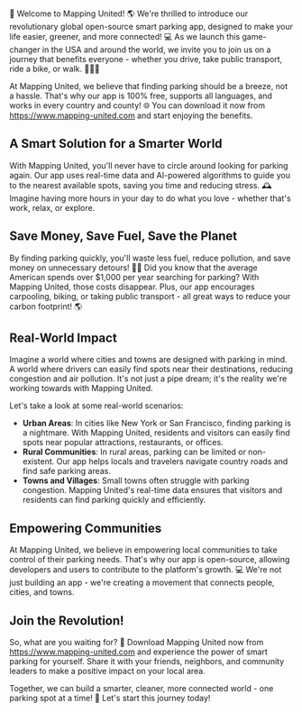 🚀 Welcome to Mapping United! 🌎 We're thrilled to introduce our revolutionary global open-source smart parking app, designed to make your life easier, greener, and more connected! 💻 As we launch this game-changer in the USA and around the world, we invite you to join us on a journey that benefits everyone - whether you drive, take public transport, ride a bike, or walk. 🚶‍♀️🚌

At Mapping United, we believe that finding parking should be a breeze, not a hassle. That's why our app is 100% free, supports all languages, and works in every country and county! 🌐 You can download it now from https://www.mapping-united.com and start enjoying the benefits.

**A Smart Solution for a Smarter World**
------------------------------------

With Mapping United, you'll never have to circle around looking for parking again. Our app uses real-time data and AI-powered algorithms to guide you to the nearest available spots, saving you time and reducing stress. 🕰️ Imagine having more hours in your day to do what you love - whether that's work, relax, or explore.

**Save Money, Save Fuel, Save the Planet**
-----------------------------------------

By finding parking quickly, you'll waste less fuel, reduce pollution, and save money on unnecessary detours! 🚗🌟 Did you know that the average American spends over $1,000 per year searching for parking? With Mapping United, those costs disappear. Plus, our app encourages carpooling, biking, or taking public transport - all great ways to reduce your carbon footprint! 🌎

**Real-World Impact**
-------------------

Imagine a world where cities and towns are designed with parking in mind. A world where drivers can easily find spots near their destinations, reducing congestion and air pollution. It's not just a pipe dream; it's the reality we're working towards with Mapping United.

Let's take a look at some real-world scenarios:

* **Urban Areas**: In cities like New York or San Francisco, finding parking is a nightmare. With Mapping United, residents and visitors can easily find spots near popular attractions, restaurants, or offices.
* **Rural Communities**: In rural areas, parking can be limited or non-existent. Our app helps locals and travelers navigate country roads and find safe parking areas.
* **Towns and Villages**: Small towns often struggle with parking congestion. Mapping United's real-time data ensures that visitors and residents can find parking quickly and efficiently.

**Empowering Communities**
-------------------------

At Mapping United, we believe in empowering local communities to take control of their parking needs. That's why our app is open-source, allowing developers and users to contribute to the platform's growth. 💻 We're not just building an app - we're creating a movement that connects people, cities, and towns.

**Join the Revolution!**
-------------------------

So, what are you waiting for? 🤔 Download Mapping United now from https://www.mapping-united.com and experience the power of smart parking for yourself. Share it with your friends, neighbors, and community leaders to make a positive impact on your local area.

Together, we can build a smarter, cleaner, more connected world - one parking spot at a time! 🌟 Let's start this journey today!